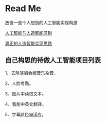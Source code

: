 # Read Me

放置一些个人想到的人工智能实现构思



[人工智能与人造智能区别](人工智能与人造智能区别.md)

[真正的人造智能实现思路](真正的人造智能实现思路.docx)



## 自己构思的待做人工智能项目列表

1、去除演唱会版音乐杂音。

2、人脸考勤。

3、图片中读取文本。

4、智能中英文翻译。

5、字幕颜色自适应。